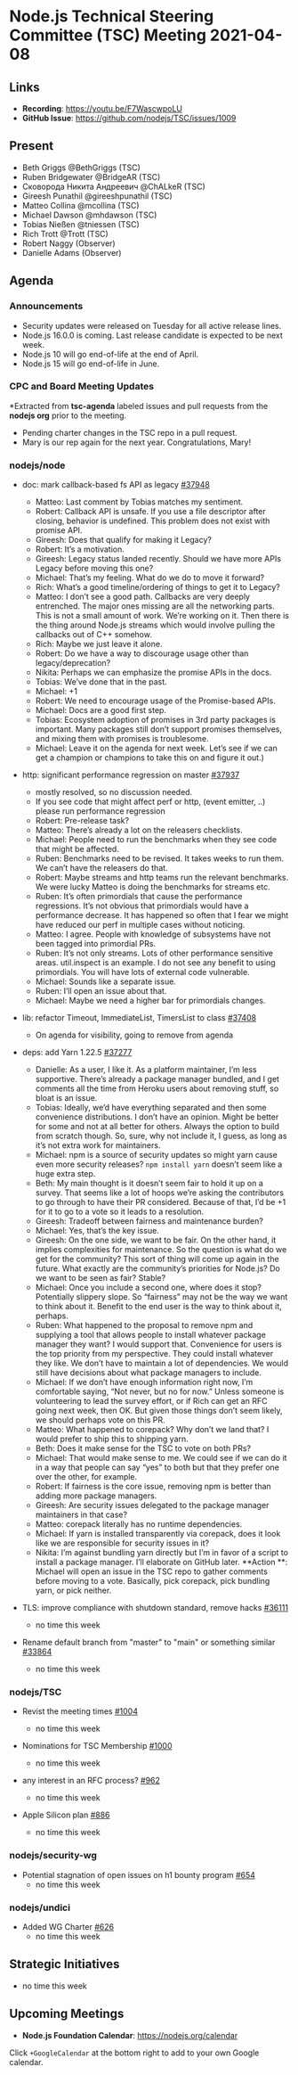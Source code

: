 # Node.js Technical Steering Committee (TSC) Meeting 2021-04-08

## Links

* **Recording**: <https://youtu.be/F7WascwpoLU>
* **GitHub Issue**: <https://github.com/nodejs/TSC/issues/1009>

## Present

* Beth Griggs @BethGriggs (TSC)
* Ruben Bridgewater @BridgeAR (TSC)
* Сковорода Никита Андреевич @ChALkeR (TSC)
* Gireesh Punathil @gireeshpunathil (TSC)
* Matteo Collina @mcollina (TSC)
* Michael Dawson @mhdawson (TSC)
* Tobias Nießen @tniessen (TSC)
* Rich Trott @Trott (TSC)
* Robert Naggy (Observer)
* Danielle Adams (Observer)

## Agenda

### Announcements

* Security updates were released on Tuesday for all active release lines.
* Node.js 16.0.0 is coming. Last release candidate is expected to be next week.
* Node.js 10 will go end-of-life at the end of April.
* Node.js 15 will go end-of-life in June.

### CPC and Board Meeting Updates

*Extracted from **tsc-agenda** labeled issues and pull requests from the **nodejs org** prior to the meeting.

* Pending charter changes in the TSC repo in a pull request.
* Mary is our rep again for the next year. Congratulations, Mary!

### nodejs/node
* doc: mark callback-based fs API as legacy [#37948](https://github.com/nodejs/node/pull/37948)
  * Matteo: Last comment by Tobias matches my sentiment.
  * Robert: Callback API is unsafe. If you use a file descriptor after closing, behavior is undefined. This problem does not exist with promise API.
  * Gireesh: Does that qualify for making it Legacy?
  * Robert: It’s a motivation.
  * Gireesh: Legacy status landed recently. Should we have more APIs Legacy before moving this one?
  * Michael: That’s my feeling. What do we do to move it forward?
  * Rich: What’s a good timeline/ordering of things to get it to Legacy?
  * Matteo: I don’t see a good path. Callbacks are very deeply entrenched. The major ones missing are all the networking parts. This is not a small amount of work. We’re working on it.  Then there is the thing around Node.js streams which would involve pulling the callbacks out of C++ somehow.
  * Rich: Maybe we just leave it alone.
  * Robert: Do we have a way to discourage usage other than legacy/deprecation?
  * Nikita: Perhaps we can emphasize the promise APIs in the docs.
  * Tobias: We’ve done that in the past.
  * Michael: +1
  * Robert: We need to encourage usage of the Promise-based APIs.
  * Michael: Docs are a good first step.
  * Tobias: Ecosystem adoption of promises in 3rd party packages is important. Many packages still don’t support promises themselves, and mixing them with promises is troublesome.
  * Michael: Leave it on the agenda for next week. Let’s see if we can get a champion or champions to take this on and figure it out.)
* http: significant performance regression on master [#37937](https://github.com/nodejs/node/issues/37937)
  * mostly resolved, so no discussion needed.
  * If you see code that might affect perf or http, (event emitter, ..) please run performance
    regression
  * Robert: Pre-release task?
  * Matteo: There’s already a lot on the releasers checklists.
  * Michael: People need to run the benchmarks when they see code that might be affected.
  * Ruben: Benchmarks need to be revised. It takes weeks to run them. We can’t have the releasers do that.
  * Robert: Maybe streams and http teams run the relevant benchmarks. We were lucky Matteo is doing the benchmarks for streams etc.
  * Ruben: It’s often primordials that cause the performance regressions. It’s not obvious that primordials would have a performance decrease. It has happened so often that I fear we might have reduced our perf in multiple cases without noticing.
  * Matteo: I agree. People with knowledge of subsystems have not been tagged into primordial PRs.
  * Ruben: It’s not only streams. Lots of other performance sensitive areas. util.inspect is an example. I do not see any benefit to using primordials. You will have lots of external code vulnerable.
  * Michael: Sounds like a separate issue.
  * Ruben: I’ll open an issue about that.
  * Michael: Maybe we need a higher bar for primordials changes.
* lib: refactor Timeout, ImmediateList, TimersList to class [#37408](https://github.com/nodejs/node/pull/37408)
  * On agenda for visibility, going to remove from agenda

* deps: add Yarn 1.22.5 [#37277](https://github.com/nodejs/node/pull/37277)
  * Danielle: As a user, I like it. As a platform maintainer, I’m less supportive. There’s already a package manager bundled, and I get comments all the time from Heroku users about removing stuff, so bloat is an issue.
  * Tobias: Ideally, we’d have everything separated and then some convenience distributions. I don’t have an opinion. Might be better for some and not at all better for others. Always the option to build from scratch though. So, sure, why not include it, I guess, as long as it’s not extra work for maintainers.
  * Michael: npm is a source of security updates so might yarn cause even more security releases? `npm install yarn` doesn’t seem like a huge extra step.
  * Beth: My main thought is it doesn’t seem fair to hold it up on a survey. That seems like a lot of hoops we’re asking the contributors to go through to have their PR considered. Because of that, I’d be +1 for it to go to a vote so it leads to a resolution.
  * Gireesh: Tradeoff between fairness and maintenance burden?
  * Michael: Yes, that’s the key issue.
  * Gireesh: On the one side, we want to be fair. On the other hand, it implies complexities for maintenance. So the question is what do we get for the community? This sort of thing will come up again in the future. What exactly are the community’s priorities for Node.js? Do we want to be seen as fair? Stable?
  * Michael: Once you include a second one, where does it stop? Potentially slippery slope. So “fairness” may not be the way we want to think about it. Benefit to the end user is the way to think about it, perhaps.
  * Ruben: What happened to the proposal to remove npm and supplying a tool that allows people to install whatever package manager they want? I would support that. Convenience for users is the top priority from my perspective. They could install whatever they like. We don’t have to maintain a lot of dependencies. We would still have decisions about what package managers to include.
  * Michael: If we don’t have enough information right now, I’m comfortable saying, “Not never, but no for now.” Unless someone is volunteering to lead the survey effort, or if Rich can get an RFC going next week, then OK. But given those things don’t seem likely, we should perhaps vote on this PR.
  * Matteo: What happened to corepack? Why don’t we land that? I would prefer to ship this to shipping yarn.
  * Beth: Does it make sense for the TSC to vote on both PRs?
  * Michael: That would make sense to me. We could see if we can do it in a way that people can say “yes” to both but that they prefer one over the other, for example.
  * Robert: If fairness is the core issue, removing npm is better than adding more package managers.
  * Gireesh: Are security issues delegated to the package manager maintainers in that case?
  * Matteo: corepack literally has no runtime dependencies.
  * Michael: If yarn is installed transparently via corepack, does it look like we are responsible for security issues in it?
  * Nikita: I’m against bundling yarn directly but I’m in favor of a script to install a package manager. I’ll elaborate on GitHub later.
  **Action  **: Michael will open an issue in the TSC repo to gather comments before moving to a vote. Basically, pick corepack, pick bundling yarn, or pick neither.

* TLS: improve compliance with shutdown standard, remove hacks [#36111](https://github.com/nodejs/node/pull/36111)
  * no time this week

* Rename default branch from "master" to "main" or something similar [#33864](https://github.com/nodejs/node/issues/33864)
  * no time this week

### nodejs/TSC

* Revist the meeting times [#1004](https://github.com/nodejs/TSC/issues/1004)
  * no time this week

* Nominations for TSC Membership [#1000](https://github.com/nodejs/TSC/issues/1000)
  * no time this week

* any interest in an RFC process? [#962](https://github.com/nodejs/TSC/issues/962)
  * no time this week

* Apple Silicon plan [#886](https://github.com/nodejs/TSC/issues/886)
  * no time this week

### nodejs/security-wg

* Potential stagnation of open issues on h1 bounty program [#654](https://github.com/nodejs/security-wg/issues/654)
  * no time this week

### nodejs/undici

* Added WG Charter [#626](https://github.com/nodejs/undici/pull/626)
  * no time this week

## Strategic Initiatives
* no time this week

## Upcoming Meetings

* **Node.js Foundation Calendar**: <https://nodejs.org/calendar>

Click `+GoogleCalendar` at the bottom right to add to your own Google calendar.
